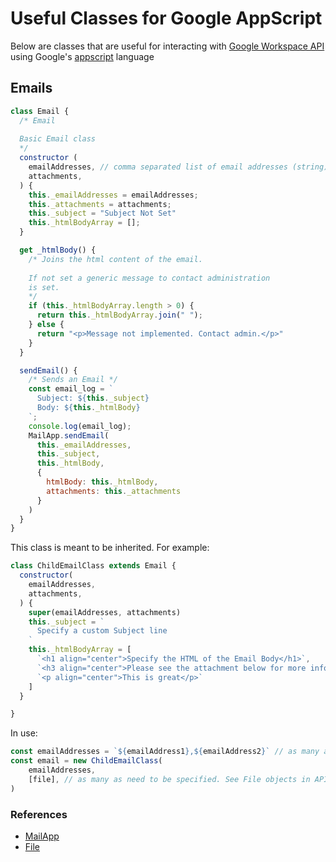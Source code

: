 # Useful Classes for Google AppScript
Below are classes that are useful for interacting with [Google Workspace API](https://developers.google.com/workspace) using Google's [appscript](https://developers.google.com/apps-script) language

## Emails

```javascript
class Email {
  /* Email 
  
  Basic Email class 
  */
  constructor (
    emailAddresses, // comma separated list of email addresses (string)
    attachments,  
  ) {
    this._emailAddresses = emailAddresses;
    this._attachments = attachments;
    this._subject = "Subject Not Set"
    this._htmlBodyArray = [];
  }

  get _htmlBody() {
    /* Joins the html content of the email.
    
    If not set a generic message to contact administration
    is set.
    */
    if (this._htmlBodyArray.length > 0) {
      return this._htmlBodyArray.join(" ");
    } else {
      return "<p>Message not implemented. Contact admin.</p>"
    }
  }

  sendEmail() {
    /* Sends an Email */
    const email_log = `
      Subject: ${this._subject}
      Body: ${this._htmlBody}
    `;
    console.log(email_log);
    MailApp.sendEmail(
      this._emailAddresses,
      this._subject,
      this._htmlBody,
      {
        htmlBody: this._htmlBody,
        attachments: this._attachments
      }
    )
  }
}
```
This class is meant to be inherited. For example:
```javascript
class ChildEmailClass extends Email {
  constructor(
    emailAddresses,
    attachments,
  ) {
    super(emailAddresses, attachments)
    this._subject = `
      Specify a custom Subject line
    `
    this._htmlBodyArray = [
      `<h1 align="center">Specify the HTML of the Email Body</h1>`,
      `<h3 align="center">Please see the attachment below for more information.</h3>`,
      `<p align="center">This is great</p>`
    ]
  }

}
```
In use:
```javascript
const emailAddresses = `${emailAddress1},${emailAddress2}` // as many as needed to be specified
const email = new ChildEmailClass(
    emailAddresses,
    [file], // as many as need to be specified. See File objects in API
)
```

### References

- [MailApp](https://developers.google.com/apps-script/reference/mail/mail-app)
- [File](https://developers.google.com/apps-script/reference/drive/file)